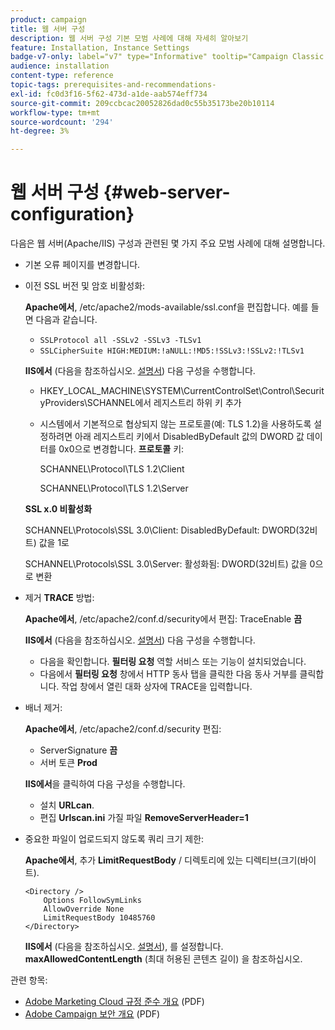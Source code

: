 ```yaml
---
product: campaign
title: 웹 서버 구성
description: 웹 서버 구성 기본 모범 사례에 대해 자세히 알아보기
feature: Installation, Instance Settings
badge-v7-only: label="v7" type="Informative" tooltip="Campaign Classic v7에만 적용"
audience: installation
content-type: reference
topic-tags: prerequisites-and-recommendations-
exl-id: fc0d3f16-5f62-473d-a1de-aab574eff734
source-git-commit: 209ccbcac20052826dad0c55b35173be20b10114
workflow-type: tm+mt
source-wordcount: '294'
ht-degree: 3%

---
```


# 웹 서버 구성 {#web-server-configuration}



다음은 웹 서버(Apache/IIS) 구성과 관련된 몇 가지 주요 모범 사례에 대해 설명합니다.

* 기본 오류 페이지를 변경합니다.

* 이전 SSL 버전 및 암호 비활성화:

  **Apache에서**, /etc/apache2/mods-available/ssl.conf을 편집합니다. 예를 들면 다음과 같습니다.

   * `SSLProtocol all -SSLv2 -SSLv3 -TLSv1`
   * `SSLCipherSuite HIGH:MEDIUM:!aNULL:!MD5:!SSLv3:!SSLv2:!TLSv1`

  **IIS에서** (다음을 참조하십시오. [설명서](https://support.microsoft.com/en-us/kb/245030)) 다음 구성을 수행합니다.

   * HKEY_LOCAL_MACHINE\SYSTEM\CurrentControlSet\Control\SecurityProviders\SCHANNEL에서 레지스트리 하위 키 추가
   * 시스템에서 기본적으로 협상되지 않는 프로토콜(예: TLS 1.2)을 사용하도록 설정하려면 아래 레지스트리 키에서 DisabledByDefault 값의 DWORD 값 데이터를 0x0으로 변경합니다. **프로토콜** 키:

     SCHANNEL\Protocol\TLS 1.2\Client

     SCHANNEL\Protocol\TLS 1.2\Server

  **SSL x.0 비활성화**

  SCHANNEL\Protocols\SSL 3.0\Client: DisabledByDefault: DWORD(32비트) 값을 1로

  SCHANNEL\Protocols\SSL 3.0\Server: 활성화됨: DWORD(32비트) 값을 0으로 변환

* 제거 **TRACE** 방법:

  **Apache에서**, /etc/apache2/conf.d/security에서 편집: TraceEnable **끔**

  **IIS에서** (다음을 참조하십시오. [설명서](https://www.iis.net/configreference/system.webserver/security/requestfiltering/verbs)) 다음 구성을 수행합니다.

   * 다음을 확인합니다. **필터링 요청** 역할 서비스 또는 기능이 설치되었습니다.
   * 다음에서 **필터링 요청** 창에서 HTTP 동사 탭을 클릭한 다음 동사 거부를 클릭합니다. 작업 창에서 열린 대화 상자에 TRACE을 입력합니다.

* 배너 제거:

  **Apache에서**, /etc/apache2/conf.d/security 편집:

   * ServerSignature **끔**
   * 서버 토큰 **Prod**

  **IIS에서**&#x200B;을 클릭하여 다음 구성을 수행합니다.

   * 설치 **URLcan**.
   * 편집 **Urlscan.ini** 가질 파일 **RemoveServerHeader=1**

* 중요한 파일이 업로드되지 않도록 쿼리 크기 제한:

  **Apache에서**, 추가 **LimitRequestBody** / 디렉토리에 있는 디렉티브(크기(바이트).

  ```
  <Directory />
      Options FollowSymLinks
      AllowOverride None
      LimitRequestBody 10485760
  </Directory>
  ```

  **IIS에서** (다음을 참조하십시오. [설명서](https://www.iis.net/configreference/system.webserver/security/requestfiltering/requestlimits)), 를 설정합니다. **maxAllowedContentLength** (최대 허용된 콘텐츠 길이) 을 참조하십시오.

관련 항목:

* [Adobe Marketing Cloud 규정 준수 개요](https://experienceleague.adobe.com/docs/core-services/assets/Adobe-Marketing-Cloud-Privacy-and-Security-Overview.pdf) (PDF)
* [Adobe Campaign 보안 개요](https://www.adobe.com/content/dam/cc/en/security/pdfs/ADB-CampaignSecurity-WP.pdf) (PDF)
